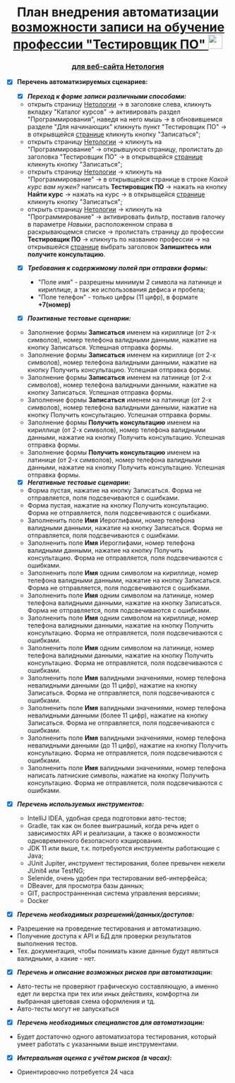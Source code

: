 <h1 align="center">План внедрения автоматизации <a href="https://daniilshat.ru/" target="_blank">возможности записи на обучение профессии "Тестировщик ПО"  
<img src="https://github.com/blackcater/blackcater/raw/main/images/Hi.gif" height="32"/></h1> 
<h3 align="center"> для веб-сайта <a href="https://netology.ru/">Нетология</a> </h3>

- [X] **Перечень автоматизируемых сценариев:**
      
    - [X] ***Переход к форме записи различными способами:***
     - открыть страницу [Нетологии](https://netology.ru/) -> в заголовке слева, кликнуть вкладку "Каталог курсов" -> активировать раздел "Программирования", наведя на него мышь -> в обновившемся разделе "Для начинающих" кликнуть пункт "Тестировщик ПО" -> в открывщейся [странице](https://netology.ru/programs/qa) кликнуть кнопку "Записаться";
     - открыть страницу [Нетологии](https://netology.ru/) -> кликнуть на "Программирование" -> открывшуюся страницу, пролистать до заголовка "Тестировщик ПО" -> в открывщейся [странице](https://netology.ru/programs/qa) кликнуть кнопку "Записаться";
     - открыть страницу [Нетологии](https://netology.ru/) -> кликнуть на "Программирование" -> в открывщейся странице в строке *Какой курс вам нужен?* написать **Тестировщик ПО** -> нажать на кнопку **Найти курс** -> нажать на курс -> в открывщейся [странице](https://netology.ru/programs/qa) кликнуть кнопку "Записаться"; 
     - открыть страницу [Нетологии](https://netology.ru/) -> кликнуть на "Программирование" -> активировать фильтр, поставив галочку в параметре *Навыки*, расположенном справа в раскрывающемся списке -> пролистать страницу до профессии **Тестировщик ПО** -> кликнуть по названию профессии -> на открывшейся [странице](https://netology.ru/programs/qa) выбрать заголовок **Запишитесь или получите консультацию**.
       
       
    - [X] ***Требования к содержимому полей при отправки формы:***
      - "Поле имя" - разрешены минимум 2 символа на латинице и кириллице, а так же использования дефиса и пробела;
      - "Поле телефон" - только цифры (11 цифр), в формате **+7(номер)**
      
        
    - [X] ***Позитивные тестовые сценарии:***
     - Заполнение формы **Записаться** именем на кириллице (от 2-х символов), номер телефона валидными данными, нажатие на кнопку Записаться. Успешная отправка формы.
     - Заполнение формы **Записаться** именем на кириллице (от 2-х символов), номер телефона валидными данными, нажатие на кнопку Получить консультацию. Успешная отправка формы.
     - Заполнение формы **Записаться** именем на латинице (от 2-х символов), номер телефона валидными данными, нажатие на кнопку Записаться. Успешная отправка формы.
     - Заполнение формы **Записаться** именем на латинице (от 2-х символов), номер телефона валидными данными, нажатие на кнопку Получить консультацию. Успешная отправка формы.
     - Заполнение формы **Получить консультацию** именем на кириллице (от 2-х символов), номер телефона валидными данными, нажатие на кнопку Получить консультацию. Успешная отправка формы.
     - Заполнение формы **Получить консультацию** именем на латинице (от 2-х символов), номер телефона валидными данными, нажатие на кнопку Получить консультацию. Успешная отправка формы.
       
         
    - [X] ***Негативные тестовые сценарии:***
  - Форма пустая, нажатие на кнопку Записаться. Форма не отправляется, поля подсвечиваются с ошибками.
  - Форма пустая, нажатие на кнопку Получить консультацию. Форма не отправляется, поля подсвечиваются с ошибками.
  - Заполненить поле **Имя** Иероглифами, номер телефона валидными данными, нажатие на кнопку Записаться. Форма не отправляется, поля подсвечиваются с ошибками.
  - Заполненить поле **Имя** Иероглифами, номер телефона валидными данными, нажатие на кнопку Получить консультацию. Форма не отправляется, поля подсвечиваются с ошибками.
  - Заполненить поле **Имя** одним символом на кириллице, номер телефона валидными данными, нажатие на кнопку Записаться. Форма не отправляется, поля подсвечиваются с ошибками.
  - Заполненить поле **Имя** одним символом на латинице, номер телефона валидными данными, нажатие на кнопку Записаться. Форма не отправляется, поля подсвечиваются с ошибками.
  - Заполненить поле **Имя** одним символом на кириллице, номер телефона валидными данными, нажатие на кнопку Получить консультацию. Форма не отправляется, поля подсвечиваются с ошибками.
  - Заполненить поле **Имя** одним символом на латинице, номер телефона валидными данными, нажатие на кнопку Получить консультацию. Форма не отправляется, поля подсвечиваются с ошибками.
  - Заполненить поле **Имя** валидными значениями, номер телефона невалидными данными (до 11 цифр), нажатие на кнопку Записаться. Форма не отправляется, поля подсвечиваются с ошибками.
  - Заполненить поле **Имя** валидными значениями, номер телефона невалидными данными (более 11 цифр), нажатие на кнопку Записаться. Форма не отправляется, поля подсвечиваются с ошибками.
  - Заполненить поле **Имя** валидными значениями, номер телефона невалидными данными (до 11 цифр), нажатие на кнопку Получить консультацию. Форма не отправляется, поля подсвечиваются с ошибками.
  - Заполненить поле **Имя** валидными значениями, номер телефона написать латниские символы, нажатие на кнопку Получить консультацию. Форма не отправляется, поля подсвечиваются с ошибками.
    
  
- [X] ***Перечень используемых инструментов:***
     -  IntelliJ IDEA, удобная среда подготовки авто-тестов;
     -  Gradle, так как он более выиграшный, когда речь идет о зависимостях API и реализации, а также о возможности одновременного безопасного кэширования.
     - JDK 11 или выше, т.к. потребуются инструменты работающие с Java;
     - JUnit Jupiter, инструмент тестирования, более превычен нежели JUnit4 или TestNG;
     - Selenide, очень удобен при тестировании веб-интерфейса;
     - DBeaver, для просмотра базы данных;
     - GIT, распространненная система управления версиями;
     - Docker

  
 - [X] ***Перечень необходимых разрешений/данных/доступов:***
- Разрешение на проведение тестирования и автоматизацию.
- Получение доступа к API и БД для проверки результатов выполнения тестов.
- Тех. документация, чтобы понимать какие данные будут являться валидными, а какие - нет.

  
- [X] ***Перечень и описание возможных рисков при автоматизации:***
- Авто-тесты не проверяют графическую составляющую, а именно едет ли верстка при тех или иных действиях, комфортна ли выбранная цветовая схема оформления и тд.
- Авто-тесты могут не запускаться

- [X] ***Перечень необходимых специалистов для автоматизации:***
 - Будет достаточно одного автоматизатора тестирования, который умеет работать с указанными выше инструментами.
   
   
- [X] ***Интервальная оценка с учётом рисков (в часах):***
- Ориентировочно потребуется 24 часа
  


